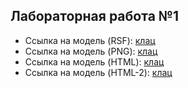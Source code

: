 ## Лабораторная работа №1

* Ссылка на модель (RSF): [клац](https://github.com/ndkator/StankinDesign.github.io/blob/master/Model.rsf)
* Ссылка на модель (PNG): [клац](https://github.com/ndkator/StankinDesign.github.io/blob/master/Model.png)
* Ссылка на модель (HTML): [клац](https://github.com/ndkator/StankinDesign.github.io/blob/master/Model.html)
* Ссылка на модель (HTML-2): [клац](https://StankinDesign.github.io/blob/master/Model.html)

